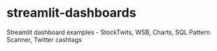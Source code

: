 # streamlit-dashboards
Streamlit dashboard examples - StockTwits, WSB, Charts, SQL Pattern Scanner, Twitter cashtags